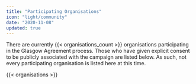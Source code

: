```yaml
---
title: "Participating Organisations"
icon: "light/community"
date: "2020-11-08"
updated: true
---
```


There are currently {{< organisations_count >}} organisations participating in the Glasgow Agreement process. Those who have given explicit consent to be publicly associated with the campaign are listed below. As such, not every participating organisation is listed here at this time.

{{< organisations >}}